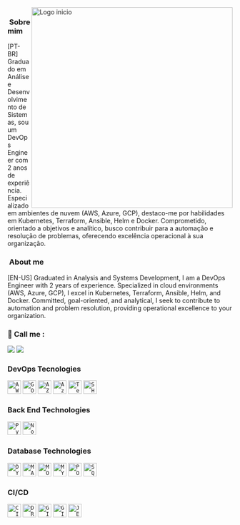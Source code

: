 <img src="https://media.licdn.com/dms/image/D4D22AQGxvcZHMtKsWw/feedshare-shrink_800/0/1704754922241?e=1707955200&v=beta&t=r_kjkfLPWfXyp9vrEFgnqsSmGb_lWWBZhlD2psTF2wE" min-width="450px" max-width="450px" width="450px" align="right" alt="Logo inicio">    

<h3> &nbsp;Sobre mim </h3>
[PT-BR] Graduado em Análise e Desenvolvimento de Sistemas, sou um DevOps Engineer com 2 anos de experiência. Especializado em ambientes de nuvem (AWS, Azure, GCP), destaco-me por habilidades em Kubernetes, Terraform, Ansible, Helm e Docker. Comprometido, orientado a objetivos e analítico, busco contribuir para a automação e resolução de problemas, oferecendo excelência operacional à sua organização.<br>
</p>

<h3> &nbsp;About me </h3>
[EN-US] Graduated in Analysis and Systems Development, I am a DevOps Engineer with 2 years of experience. Specialized in cloud environments (AWS, Azure, GCP), I excel in Kubernetes, Terraform, Ansible, Helm, and Docker. Committed, goal-oriented, and analytical, I seek to contribute to automation and problem resolution, providing operational excellence to your organization.<br>
</p>

<p align="left">
  <h3>📱 Call me : </h3>
  </p>

<p align="left">
  <a href="https://www.linkedin.com/in/dev-joaobraga" alt="Linkedin">
  <img src="https://img.shields.io/badge/LinkedIn-0077B5?style=for-the-badge&logo=linkedin&logoColor=white" /></a>

  <a href="http://api.whatsapp.com/send?phone=5521972563907" alt="WhatsApp">
  <img src="https://img.shields.io/badge/WhatsApp-25D366?style=for-the-badge&logo=whatsapp&logoColor=white"/></a>
</p>

<h3> DevOps Tecnologies </h3> 
  <code><img height="30" src="https://img.shields.io/badge/Amazon_AWS-FF9900?style=for-the-badge&logo=amazonaws&logoColor=white" alt="AWS"/></code>
  <code><img height="30" src="https://img.shields.io/badge/Google_Cloud-4285F4?style=for-the-badge&logo=google-cloud&logoColor=white" alt="GOOGLE CLOUD"/></code>
  <code><img height="30" src="https://img.shields.io/badge/Microsoft_Azure-0089D6?style=for-the-badge&logo=microsoft-azure&logoColor=white " alt="AZURE"/></code>
  <code><img height="30" src="https://img.shields.io/badge/Azure_DevOps-0078D7?style=for-the-badge&logo=azure-devops&logoColor=white" alt="Azure Devops"/></code>
  <code><img height="30" src="https://img.shields.io/badge/Terraform-7B42BC?style=for-the-badge&logo=terraform&logoColor=white" alt="Terraform"/></code>
  <code><img height="30" src="https://img.shields.io/badge/Shell_Script-121011?style=for-the-badge&logo=gnu-bash&logoColor=whitehttps://img.shields.io/badge/Shell_Script-121011?style=for-the-badge&logo=gnu-bash&logoColor=white" alt="SHELL SCRIPT"/></code>

<h3>Back End Technologies </h3>
  <code><img height="30" src="https://img.shields.io/badge/Python-FFD43B?style=for-the-badge&logo=python&logoColor=blue" alt="Python"/></code>
  <code><img height="30" src="https://img.shields.io/badge/Node.js-43853D?style=for-the-badge&logo=node.js&logoColor=white" alt="NodeJS"/></code>

<h3>Database Technologies </h3>
<code><img height="30" src="https://img.shields.io/badge/Amazon%20DynamoDB-4053D6?style=for-the-badge&logo=Amazon%20DynamoDB&logoColor=white" alt="DYNAMODB"/></code>
<code><img height="30" src="https://img.shields.io/badge/MariaDB-003545?style=for-the-badge&logo=mariadb&logoColor=white" alt="MARIADB"/></code>
<code><img height="30" src="https://img.shields.io/badge/MongoDB-4EA94B?style=for-the-badge&logo=mongodb&logoColor=white" alt="MONGODB"/></code>
<code><img height="30" src="https://img.shields.io/badge/MySQL-005C84?style=for-the-badge&logo=mysql&logoColor=white" alt="MYSQL"/></code>
<code><img height="30" src="https://img.shields.io/badge/PostgreSQL-316192?style=for-the-badge&logo=postgresql&logoColor=white" alt="POSTGRESQL"/></code>
<code><img height="30" src="https://img.shields.io/badge/Microsoft_SQL_Server-CC2927?style=for-the-badge&logo=microsoft-sql-server&logoColor=white" alt="SQL SERVER"/></code>

<h3>CI/CD</h3>
<code><img height="30" src="https://img.shields.io/badge/circleci-343434?style=for-the-badge&logo=circleci&logoColor=white" alt="CIRCLE CI"/></code>
<code><img height="30" src="https://img.shields.io/badge/Drone_CI-212121?style=for-the-badge&logo=drone&logoColor=white" alt="DRONE CI"/></code>
<code><img height="30" src="https://img.shields.io/badge/GitHub_Actions-2088FF?style=for-the-badge&logo=github-actions&logoColor=white" alt="GITHUB ACTIONS"/></code>
<code><img height="30" src="https://img.shields.io/badge/GitLab-330F63?style=for-the-badge&logo=gitlab&logoColor=white" alt="GITLAB"/></code>
<code><img height="30" src="https://img.shields.io/badge/Jenkins-D24939?style=for-the-badge&logo=Jenkins&logoColor=white" alt="JENKINS"/></code>
